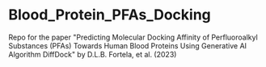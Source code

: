 # Blood_Protein_PFAs_Docking
Repo for the paper "Predicting Molecular Docking Affinity of Perfluoroalkyl Substances (PFAs) Towards Human Blood Proteins Using Generative AI Algorithm DiffDock" by D.L.B. Fortela, et al. (2023)
